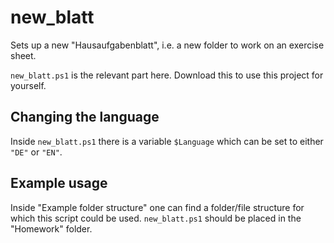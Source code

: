 # new_blatt
Sets up a new "Hausaufgabenblatt", i.e. a new folder to work on an exercise sheet.

`new_blatt.ps1` is the relevant part here. Download this to use this project for yourself.

## Changing the language
Inside `new_blatt.ps1` there is a variable `$Language` which can be set to either `"DE"` or `"EN"`.

## Example usage
Inside "Example folder structure" one can find a folder/file structure for which this script could be used. 
`new_blatt.ps1` should be placed in the "Homework" folder.
